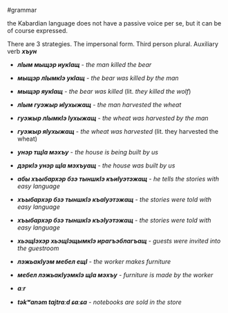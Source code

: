#grammar 

the Kabardian language does not have a passive voice per se, but it can be of course expressed.

There are 3 strategies. The impersonal form. Third person plural. Auxiliary verb **_хъун_**




- **_лIым мыщэр иукIащ_** - _the man killed the bear_
- **_мыщэр  лIымкIэ укIащ_** - _the bear was killed by the man_
- **_мыщэр яукIащ_** - _the bear was killed_ (lit. _they killed the wolf_)

- **_лIым  гуэжыр иIухыжащ_** - _the man harvested the wheat_
- **_гуэжыр лIымкIэ Iухыжащ_** - _the wheat was harvested by the man_
- **_гуэжыр яIухыжащ_** - _the wheat was harvested_ (lit. they harvested the wheat)

- **_унэр тщIа мэхъу_** - _the house is being built by us_
- **_дэркIэ унэр щIа мэхъуащ_** - _the house was built by us_



- **_абы хъыбархэр бзэ тыншкIэ къиIуэтэжащ_** - _he tells the stories with easy language_
- **_хъыбархэр бзэ тыншкIэ къаIуэтэжащ_** - _the stories were told with easy language_
- **_хъыбархэр бзэ тыншкIэ къэIуэтэжащ_** - _the stories were told with easy language_




- **_хьэщIэхэр хьэщIэщымкIэ ирагъэблагъащ_** - _guests were invited into the guestroom_



- **_лэжьакIуэм мебел ещI_** - _the worker makes furniture_
- **_мебел лэжьакIуэмкIэ щIа мэхъу_** - _furniture is made by the worker_

- **_aːr_**
- **_təkʷanəm tajtraːd ɕaːɕa_** - _notebooks are sold in the store_